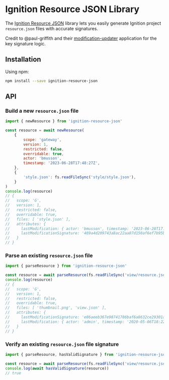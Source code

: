 # Ignition Resource JSON Library

The [Ignition Resource JSON] library lets you easily generate Ignition project `resource.json` files with accurate signatures. 

Credit to @paul-griffith and their [modification-updater] application for the key signature logic.

## Installation

Using npm:
```sh
npm install --save ignition-resource-json
```
## API

### Build a new `resource.json` file
```js
import { newResource } from 'ignition-resource-json'

const resource = await newResource(
    {
        scope: 'gateway',
        version: 1,
        restricted: false,
        overridable: true,
        actor: 'bmusson',
        timestamp: '2023-06-28T17:48:27Z',
    },
    {
        'style.json': fs.readFileSync('style/style.json'),
    }
)
console.log(resource)
// {
//   scope: 'G',
//   version: 1,
//   restricted: false,
//   overridable: true,
//   files: [ 'style.json' ],
//   attributes: {
//     lastModification: { actor: 'bmusson', timestamp: '2023-06-28T17:48:27Z' },
//     lastModificationSignature: '469a4d209743a8ac22aa87d150af6ef7b95b2818fee0ef805d13f70c6952b14c'
//   }
// }
```

### Parse an existing `resource.json` file
```js
import { parseResource } from 'ignition-resource-json'

const resource = await parseResource(fs.readFileSync('view/resource.json'))
console.log(resource)
// {
//   scope: 'G',
//   version: 1,
//   restricted: false,
//   overridable: true,
//   files: [ 'thumbnail.png', 'view.json' ],
//   attributes: {
//     lastModificationSignature: 'e86aeeb367e98741786baf6a8632ce29301ab5827ebb2d7d6e07c3664ab07ae5',
//     lastModification: { actor: 'admin', timestamp: '2020-05-06T18:22:14Z' }
//   }
// }
```

### Verify an existing `resource.json` file signature
```js
import { parseResource, hasValidSignature } from 'ignition-resource-json'

const resource = await parseResource(fs.readFileSync('view/resource.json'))
console.log(await hasValidSignature(resource))
// true
```



[Ignition Resource JSON]: https://github.com/mussonindustrial/ignition-tools/packages/ignition-resource-json
[modification-updater]: https://github.com/paul-griffith/modification-updater